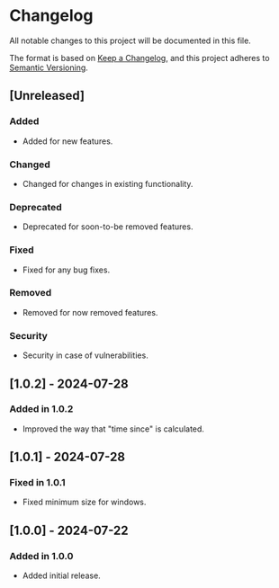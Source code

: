 # Changelog

All notable changes to this project will be documented in this file.

The format is based on [Keep a Changelog](https://keepachangelog.com/en/1.1.0/),
and this project adheres to [Semantic Versioning](https://semver.org/spec/v2.0.0.html).

## [Unreleased]

### Added

- Added for new features.

### Changed

- Changed for changes in existing functionality.

### Deprecated

- Deprecated for soon-to-be removed features.

### Fixed

- Fixed for any bug fixes.

### Removed

- Removed for now removed features.

### Security

- Security in case of vulnerabilities.

## [1.0.2] - 2024-07-28

### Added in 1.0.2

- Improved the way that "time since" is calculated.

## [1.0.1] - 2024-07-28

### Fixed in 1.0.1

- Fixed minimum size for windows.

## [1.0.0] - 2024-07-22

### Added in 1.0.0

- Added initial release.
